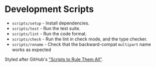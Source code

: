 # Development Scripts

* `scripts/setup` - Install dependencies.
* `scripts/test` - Run the test suite.
* `scripts/lint` - Run the code format.
* `scripts/check` - Run the lint in check mode, and the type checker.
* `scripts/rename` - Check that the backward-compat `multipart` name works as expected

Styled after GitHub's ["Scripts to Rule Them All"](https://github.com/github/scripts-to-rule-them-all).
